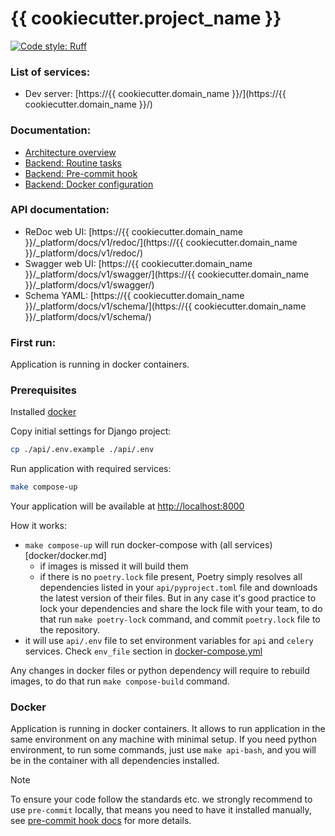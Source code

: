 # {{ cookiecutter.project_name }}

[![Code style: Ruff](https://img.shields.io/endpoint?url=https://raw.githubusercontent.com/astral-sh/ruff/main/assets/badge/v2.json)](https://docs.astral.sh/ruff/formatter/)

### List of services: ###

* Dev server: [https://{{ cookiecutter.domain_name }}/](https://{{ cookiecutter.domain_name }}/)

### Documentation: ###

* [Architecture overview](docs/architecture_overview.md)
* [Backend: Routine tasks](docs/commands.md)
* [Backend: Pre-commit hook](docs/pre_commit_hook.md)
* [Backend: Docker configuration](docs/docker.md)

### API documentation: ###

* ReDoc web UI: [https://{{ cookiecutter.domain_name }}/_platform/docs/v1/redoc/](https://{{ cookiecutter.domain_name }}/_platform/docs/v1/redoc/)
* Swagger web UI: [https://{{ cookiecutter.domain_name }}/_platform/docs/v1/swagger/](https://{{ cookiecutter.domain_name }}/_platform/docs/v1/swagger/)
* Schema YAML: [https://{{ cookiecutter.domain_name }}/_platform/docs/v1/schema/](https://{{ cookiecutter.domain_name }}/_platform/docs/v1/schema/)

### First run: ###
Application is running in docker containers. 

### Prerequisites
Installed [docker](https://docs.docker.com/engine/install/)

Copy initial settings for Django project:

```bash
cp ./api/.env.example ./api/.env
```

Run application with required services:

```bash
make compose-up
```

Your application will be available at [http://localhost:8000](http://localhost:8000)

How it works:
 - `make compose-up` will run docker-compose with (all services)[docker/docker.md]
   - if images is missed it will build them
   - if there is no `poetry.lock` file present, Poetry simply resolves all dependencies listed in your 
     `api/pyproject.toml` file and downloads the latest version of their files. 
     But in any case it's good practice to lock your dependencies and share the lock file with your team, 
     to do that run `make poetry-lock` command, and commit `poetry.lock` file to the repository.
 - it will use `api/.env` file to set environment variables for `api` and `celery` services. Check `env_file` section in [docker-compose.yml](docker/docker-compose.yml)

Any changes in docker files or python dependency will require to rebuild images, to do that run `make compose-build` command.

### Docker
Application is running in docker containers. It allows to run application in the same environment on any machine with 
minimal setup. 
If you need python environment, to run some commands, just use `make api-bash`, and you will be in the container with
all dependencies installed.

> [!NOTE]  
> To ensure your code follow the standards etc. we strongly recommend to use `pre-commit` locally, that means you need 
> to have it installed manually, see [pre-commit hook docs](docs/pre_commit_hook.md) for more details.

